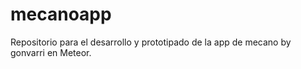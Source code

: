 # mecanoapp

Repositorio para el desarrollo y prototipado de la app de mecano by gonvarri en Meteor.
